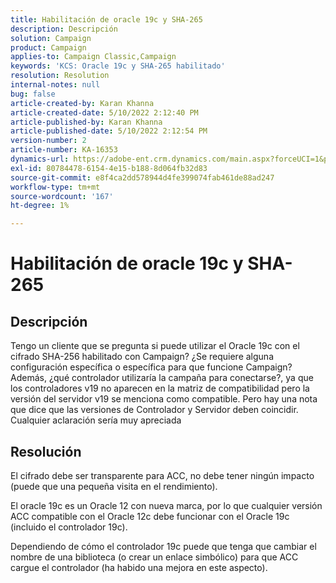 ```yaml
---
title: Habilitación de oracle 19c y SHA-265
description: Descripción
solution: Campaign
product: Campaign
applies-to: Campaign Classic,Campaign
keywords: 'KCS: Oracle 19c y SHA-265 habilitado'
resolution: Resolution
internal-notes: null
bug: false
article-created-by: Karan Khanna
article-created-date: 5/10/2022 2:12:40 PM
article-published-by: Karan Khanna
article-published-date: 5/10/2022 2:12:54 PM
version-number: 2
article-number: KA-16353
dynamics-url: https://adobe-ent.crm.dynamics.com/main.aspx?forceUCI=1&pagetype=entityrecord&etn=knowledgearticle&id=2959483e-6bd0-ec11-a7b5-00224809c556
exl-id: 80784478-6154-4e15-b188-8d064fb32d83
source-git-commit: e8f4ca2dd578944d4fe399074fab461de88ad247
workflow-type: tm+mt
source-wordcount: '167'
ht-degree: 1%

---
```


# Habilitación de oracle 19c y SHA-265

## Descripción


Tengo un cliente que se pregunta si puede utilizar el Oracle 19c con el cifrado SHA-256 habilitado con Campaign? ¿Se requiere alguna configuración específica o específica para que funcione Campaign? Además, ¿qué controlador utilizaría la campaña para conectarse?, ya que los controladores v19 no aparecen en la matriz de compatibilidad pero la versión del servidor v19 se menciona como compatible. Pero hay una nota que dice que las versiones de Controlador y Servidor deben coincidir.
 
Cualquier aclaración sería muy apreciada


## Resolución


El cifrado debe ser transparente para ACC, no debe tener ningún impacto (puede que una pequeña visita en el rendimiento).



El oracle 19c es un Oracle 12 con nueva marca, por lo que cualquier versión ACC compatible con el Oracle 12c debe funcionar con el Oracle 19c (incluido el controlador 19c).



Dependiendo de cómo el controlador 19c puede que tenga que cambiar el nombre de una biblioteca (o crear un enlace simbólico) para que ACC cargue el controlador (ha habido una mejora en este aspecto).
